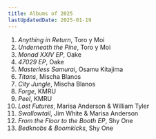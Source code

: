 ```yaml
---
title: Albums of 2025
lastUpdatedDate: 2025-01-19
---
```


1. *Anything in Return*, Toro y Moi
2. *Underneath the Pine*, Toro y Moi
3. *Monad XXIV EP*, Oake
4. *47029 EP*, Oake
5. *Masterless Samurai*, Osamu Kitajima
6. *Titans*, Mischa Blanos
7. *City Jungle*, Mischa Blanos
8. *Forge*, KMRU
9. *Peel*, KMRU
10. *Lost Futures*, Marisa Anderson & William Tyler
11. *Swallowtail*, Jim White & Marisa Anderson
12. *From the Floor to the Booth EP*, Shy One
13. *Bedknobs & Boomkicks*, Shy One